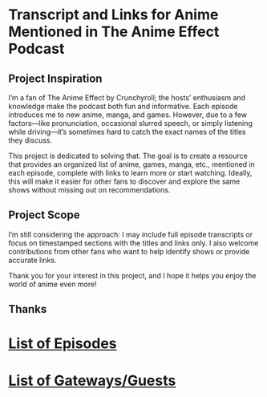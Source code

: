 # Transcript and Links for Anime Mentioned in The Anime Effect Podcast

## Project Inspiration

I’m a fan of The Anime Effect by Crunchyroll; the hosts’ enthusiasm and knowledge make the podcast both fun and informative. Each episode introduces me to new anime, manga, and games. However, due to a few factors—like pronunciation, occasional slurred speech, or simply listening while driving—it’s sometimes hard to catch the exact names of the titles they discuss.

This project is dedicated to solving that. The goal is to create a resource that provides an organized list of anime, games, manga, etc., mentioned in each episode, complete with links to learn more or start watching. Ideally, this will make it easier for other fans to discover and explore the same shows without missing out on recommendations.

## Project Scope

I’m still considering the approach: I may include full episode transcripts or focus on timestamped sections with the titles and links only. I also welcome contributions from other fans who want to help identify shows or provide accurate links.

Thank you for your interest in this project, and I hope it helps you enjoy the world of anime even more!

Thanks
--------
# [List of Episodes](Episodes/episode_list.md)

# [List of Gateways\/Guests](Gateways-Guests/gateway_guest_list.md)